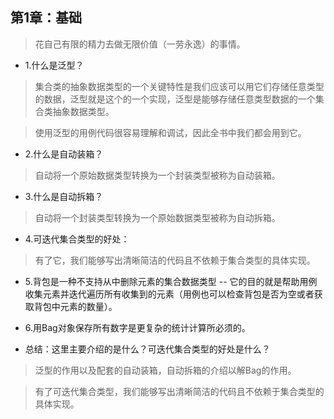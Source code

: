 ## 第1章：基础

>花自己有限的精力去做无限价值（一劳永逸）的事情。

- 1.什么是泛型？

>集合类的抽象数据类型的一个关键特性是我们应该可以用它们存储任意类型的数据，泛型就是这个的一个实现，泛型是能够存储任意类型数据的一个集合类抽象数据类型。

>使用泛型的用例代码很容易理解和调试，因此全书中我们都会用到它。

- 2.什么是自动装箱？

>自动将一个原始数据类型转换为一个封装类型被称为自动装箱。

- 3.什么是自动拆箱？

>自动将一个封装类型转换为一个原始数据类型被称为自动拆箱。

- 4.可迭代集合类型的好处：

>有了它，我们能够写出清晰简洁的代码且不依赖于集合类型的具体实现。

- 5.背包是一种不支持从中删除元素的集合数据类型 -- 它的目的就是帮助用例收集元素并迭代遍历所有收集到的元素（用例也可以检查背包是否为空或者获取背包中元素的数量）。

- 6.用Bag对象保存所有数字是更复杂的统计计算所必须的。

- 总结：这里主要介绍的是什么？可迭代集合类型的好处是什么？

>泛型的作用以及配套的自动装箱，自动拆箱的介绍以解Bag的作用。

>有了可迭代集合类型，我们能够写出清晰简洁的代码且不依赖于集合类型的具体实现。
